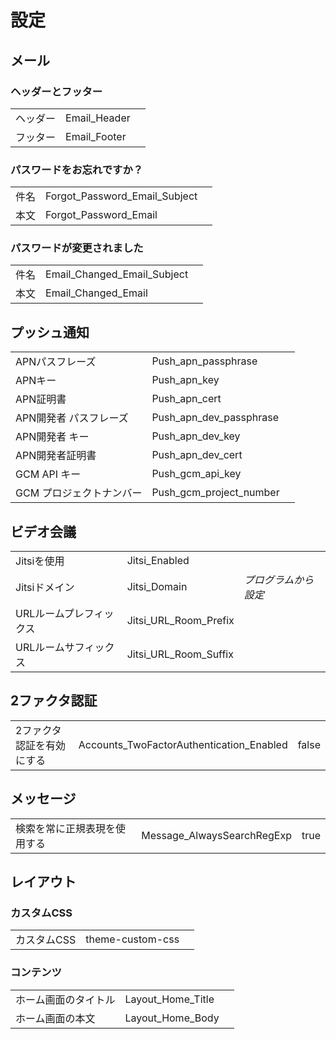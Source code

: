 # 設定

## メール

### ヘッダーとフッター

|     |     |     |
| --- | --- | --- |
| ヘッダー | Email_Header |
| フッター | Email_Footer |

### パスワードをお忘れですか？

|     |     |     |
| --- | --- | --- |
| 件名 | Forgot_Password_Email_Subject |
| 本文 | Forgot_Password_Email |

### パスワードが変更されました

|     |     |     |
| --- | --- | --- |
| 件名 | Email_Changed_Email_Subject |
| 本文 | Email_Changed_Email |


## プッシュ通知


|     |     |     |
| --- | --- | --- |
| APNパスフレーズ | Push_apn_passphrase |
| APNキー | Push_apn_key |
| APN証明書 | Push_apn_cert |
| APN開発者 パスフレーズ | Push_apn_dev_passphrase |
| APN開発者 キー | Push_apn_dev_key |
| APN開発者証明書 | Push_apn_dev_cert |
| GCM API キー | Push_gcm_api_key |
| GCM プロジェクトナンバー | Push_gcm_project_number |

## ビデオ会議

|     |     |     |
| --- | --- | --- |
| Jitsiを使用 | Jitsi_Enabled | |
| Jitsiドメイン | Jitsi_Domain | *プログラムから設定* |
| URLルームプレフィックス | Jitsi_URL_Room_Prefix | |
| URLルームサフィックス | Jitsi_URL_Room_Suffix | |


## 2ファクタ認証

|     |     |     |
| --- | --- | --- |
| 2ファクタ認証を有効にする | Accounts_TwoFactorAuthentication_Enabled | false |




## メッセージ

|     |     |     |
| --- | --- | --- |
|  検索を常に正規表現を使用する   |  Message_AlwaysSearchRegExp   |  true  |



## レイアウト

### カスタムCSS

|     |     |     |
| --- | --- | --- |
|  カスタムCSS   |  theme-custom-css   |    |

### コンテンツ

|     |     |     |
| --- | --- | --- |
| ホーム画面のタイトル | Layout_Home_Title   |    |
| ホーム画面の本文     | Layout_Home_Body    |    |
